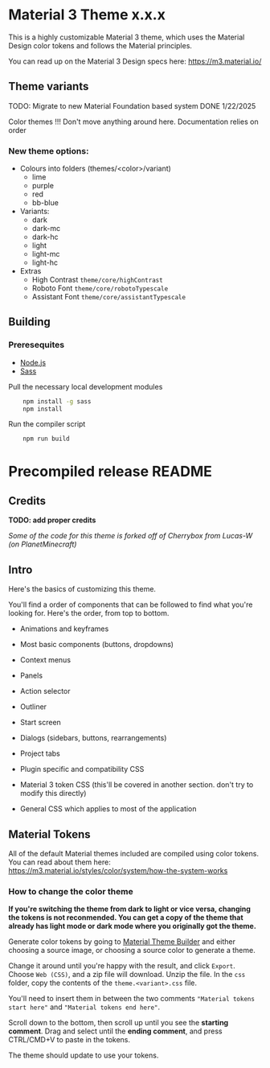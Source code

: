 # Material 3 Theme x.x.x

This is a highly customizable Material 3 theme, which uses the Material Design color tokens and follows the Material principles.

You can read up on the Material 3 Design specs here:
https://m3.material.io/

## Theme variants

TODO: Migrate to new Material Foundation based system DONE 1/22/2025

Color themes
!!! Don't move anything around here. Documentation relies on order

### New theme options:

-   Colours into folders (themes/\<color>/variant)
    -   lime
    -   purple
    -   red
    -   bb-blue
-   Variants:
    -   dark
    -   dark-mc
    -   dark-hc
    -   light
    -   light-mc
    -   light-hc
-   Extras
    -   High Contrast `theme/core/highContrast`
    -   Roboto Font `theme/core/robotoTypescale`
    -   Assistant Font `theme/core/assistantTypescale`

## Building

### Preresequites

-   [Node.js](https://nodejs.org/)
-   [Sass](https://sass-lang.com/install/)

Pull the necessary local development modules

```bash
	npm install -g sass
	npm install
```

Run the compiler script

```bash
	npm run build
```

# Precompiled release README

## Credits

**TODO: add proper credits**

_Some of the code for this theme is forked off of Cherrybox from Lucas-W (on PlanetMinecraft)_

## Intro

Here's the basics of customizing this theme.

You'll find a order of components that can be followed to find what you're looking for. Here's the order, from top to bottom.

-   Animations and keyframes

-   Most basic components (buttons, dropdowns)
-   Context menus
-   Panels

-   Action selector
-   Outliner
-   Start screen
-   Dialogs (sidebars, buttons, rearrangements)
-   Project tabs
-   Plugin specific and compatibility CSS
-   Material 3 token CSS (this'll be covered in another section. don't try to modify this directly)
-   General CSS which applies to most of the application

## Material Tokens

All of the default Material themes included are compiled using color tokens. You can read about them here: https://m3.material.io/styles/color/system/how-the-system-works

### How to change the color theme

**If you're switching the theme from dark to light or vice versa, changing the tokens is not reconmended. You can get a copy of the theme that already has light mode or dark mode where you originally got the theme.**

Generate color tokens by going to [Material Theme Builder](https://material-foundation.github.io/material-theme-builder/) and either choosing a source image, or choosing a source color to generate a theme.

Change it around until you're happy with the result, and click `Export`. Choose `Web (CSS)`, and a zip file will download. Unzip the file. In the `css` folder, copy the contents of the `theme.<variant>.css` file.

You'll need to insert them in between the two comments `"Material tokens start here"` and `"Material tokens end here"`.

Scroll down to the bottom, then scroll up until you see the **starting comment**. Drag and select until the **ending comment**, and press CTRL/CMD+V to paste in the tokens.

The theme should update to use your tokens.

